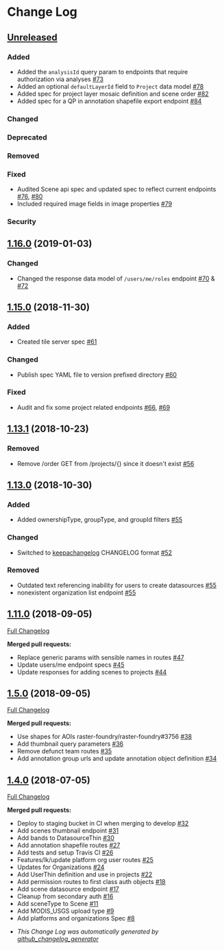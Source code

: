 # Change Log

## [Unreleased](https://github.com/raster-foundry/raster-foundry/tree/develop)

### Added

- Added the `analysisId` query param to endpoints that require authorization via analyses [\#73](https://github.com/raster-foundry/raster-foundry-api-spec/pull/73)
- Added an optional `defaultLayerId` field to `Project` data model [\#78](https://github.com/raster-foundry/raster-foundry-api-spec/pull/78)
- Added spec for project layer mosaic definition and scene order [\#82](https://github.com/raster-foundry/raster-foundry-api-spec/pull/82)
- Added spec for a QP in annotation shapefile export endpoint [\#84](https://github.com/raster-foundry/raster-foundry-api-spec/pull/84)

### Changed

### Deprecated

### Removed

### Fixed
- Audited Scene api spec and updated spec to reflect current endpoints [\#76](https://github.com/raster-foundry/raster-foundry-api-spec/pull/76), [\#80](https://github.com/raster-foundry/raster-foundry-api-spec/pull/80)
- Included required image fields in image properties [\#79](https://github.com/raster-foundry/raster-foundry-api-spec/pull/79)

### Security

## [1.16.0](https://github.com/raster-foundry/raster-foundry/tree/1.16.0) (2019-01-03)

### Changed

- Changed the response data model of `/users/me/roles` endpoint [\#70](https://github.com/raster-foundry/raster-foundry-api-spec/pull/70) & [\#72](https://github.com/raster-foundry/raster-foundry-api-spec/pull/72)

## [1.15.0](https://github.com/raster-foundry/raster-foundry/tree/1.15.0) (2018-11-30)

### Added

- Created tile server spec [\#61](https://github.com/raster-foundry/raster-foundry-api-spec/pull/61)

### Changed

- Publish spec YAML file to version prefixed directory [\#60](https://github.com/raster-foundry/raster-foundry-api-spec/pull/60)

### Fixed

- Audit and fix some project related endpoints [\#66](https://github.com/raster-foundry/raster-foundry-api-spec/pull/66), [\#69](https://github.com/raster-foundry/raster-foundry-api-spec/pull/69)

## [1.13.1](https://github.com/raster-foundry/raster-foundry/tree/1.13.1) (2018-10-23)

### Removed

- Remove /order GET from /projects/{} since it doesn't exist [\#56](https://github.com/raster-foundry/raster-foundry-api-spec/pull/56)

## [1.13.0](https://github.com/raster-foundry/raster-foundry/tree/1.13.0) (2018-10-30)

### Added

- Added ownershipType, groupType, and groupId filters [\#55](https://github.com/raster-foundry/raster-foundry-api-spec/pull/55/)

### Changed

- Switched to [keepachangelog](https://keepachangelog.com/en/1.0.0/) CHANGELOG format [\#52](https://github.com/raster-foundry/raster-foundry-api-spec/pull/52)

### Removed

- Outdated text referencing inability for users to create datasources [\#55](https://github.com/raster-foundry/raster-foundry-api-spec/pull/55/)
- nonexistent organization list endpoint [\#55](https://github.com/raster-foundry/raster-foundry-api-spec/pull/55/)

## [1.11.0](https://github.com/raster-foundry/raster-foundry-api-spec/tree/1.11.0) (2018-09-05)

[Full Changelog](https://github.com/raster-foundry/raster-foundry-api-spec/compare/1.5.0...1.11.0)

**Merged pull requests:**

- Replace generic params with sensible names in routes [\#47](https://github.com/raster-foundry/raster-foundry-api-spec/pull/47)
- Update users/me endpoint specs [\#45](https://github.com/raster-foundry/raster-foundry-api-spec/pull/45)
- Update responses for adding scenes to projects [\#44](https://github.com/raster-foundry/raster-foundry-api-spec/pull/44)

## [1.5.0](https://github.com/raster-foundry/raster-foundry-api-spec/tree/1.5.0) (2018-09-05)

[Full Changelog](https://github.com/raster-foundry/raster-foundry-api-spec/compare/1.4.0...1.5.0)

**Merged pull requests:**

- Use shapes for AOIs raster-foundry/raster-foundry\#3756 [\#38](https://github.com/raster-foundry/raster-foundry-api-spec/pull/38)
- Add thumbnail query parameters [\#36](https://github.com/raster-foundry/raster-foundry-api-spec/pull/36)
- Remove defunct team routes [\#35](https://github.com/raster-foundry/raster-foundry-api-spec/pull/35)
- Add annotation group urls and update annotation object definition [\#34](https://github.com/raster-foundry/raster-foundry-api-spec/pull/34)

## [1.4.0](https://github.com/raster-foundry/raster-foundry-api-spec/tree/1.4.0) (2018-07-05)

[Full Changelog](https://github.com/raster-foundry/raster-foundry-api-spec/compare/c206ed6568dd32fd6ce3377eeeefdfd803351079...1.4.0)

**Merged pull requests:**

- Deploy to staging bucket in CI when merging to develop [\#32](https://github.com/raster-foundry/raster-foundry-api-spec/pull/32)
- Add scenes thumbnail endpoint [\#31](https://github.com/raster-foundry/raster-foundry-api-spec/pull/31)
- Add bands to DatasourceThin [\#30](https://github.com/raster-foundry/raster-foundry-api-spec/pull/30)
- Add annotation shapefile routes [\#27](https://github.com/raster-foundry/raster-foundry-api-spec/pull/27)
- Add tests and setup Travis CI [\#26](https://github.com/raster-foundry/raster-foundry-api-spec/pull/26)
- Features/lk/update platform org user routes [\#25](https://github.com/raster-foundry/raster-foundry-api-spec/pull/25)
- Updates for Organizations [\#24](https://github.com/raster-foundry/raster-foundry-api-spec/pull/24)
- Add UserThin definition and use in projects [\#22](https://github.com/raster-foundry/raster-foundry-api-spec/pull/22)
- Add permission routes to first class auth objects [\#18](https://github.com/raster-foundry/raster-foundry-api-spec/pull/18)
- Add scene datasource endpoint [\#17](https://github.com/raster-foundry/raster-foundry-api-spec/pull/17)
- Cleanup from secondary auth [\#16](https://github.com/raster-foundry/raster-foundry-api-spec/pull/16)
- Add sceneType to Scene [\#11](https://github.com/raster-foundry/raster-foundry-api-spec/pull/11)
- Add MODIS_USGS upload type [\#9](https://github.com/raster-foundry/raster-foundry-api-spec/pull/9)
- Add platforms and organizations Spec [\#8](https://github.com/raster-foundry/raster-foundry-api-spec/pull/8)

* _This Change Log was automatically generated by [github_changelog_generator](https://github.com/skywinder/Github-Changelog-Generator)_
